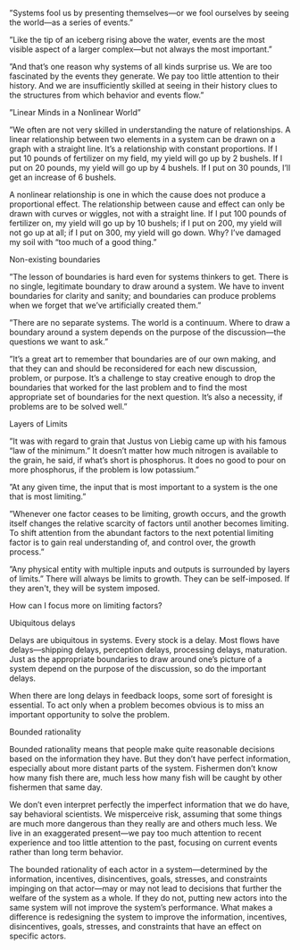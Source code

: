 ”Systems fool us by presenting themselves—or we fool ourselves by seeing the world—as a series of events.”

”Like the tip of an iceberg rising above the water, events are the most visible aspect of a larger complex—but not always the most important.”

”And that’s one reason why systems of all kinds surprise us. We are too fascinated by the events they generate. We pay too little attention to their history. And we are insufficiently skilled at seeing in their history clues to the structures from which behavior and events flow.”

”Linear Minds in a Nonlinear World”

”We often are not very skilled in understanding the nature of relationships. A linear relationship between two elements in a system can be drawn on a graph with a straight line. It’s a relationship with constant proportions. If I put 10 pounds of fertilizer on my field, my yield will go up by 2 bushels. If I put on 20 pounds, my yield will go up by 4 bushels. If I put on 30 pounds, I’ll get an increase of 6 bushels.
 
A nonlinear relationship is one in which the cause does not produce a proportional effect. The relationship between cause and effect can only be drawn with curves or wiggles, not with a straight line. If I put 100 pounds of fertilizer on, my yield will go up by 10 bushels; if I put on 200, my yield will not go up at all; if I put on 300, my yield will go down. Why? I’ve damaged my soil with “too much of a good thing.”

Non-existing boundaries

”The lesson of boundaries is hard even for systems thinkers to get. There is no single, legitimate boundary to draw around a system. We have to invent boundaries for clarity and sanity; and boundaries can produce problems when we forget that we’ve artificially created them.”

”There are no separate systems. The world is a continuum. Where to draw a boundary around a system depends on the purpose of the discussion—the questions we want to ask.”

”It’s a great art to remember that boundaries are of our own making, and that they can and should be reconsidered for each new discussion, problem, or purpose. It’s a challenge to stay creative enough to drop the boundaries that worked for the last problem and to find the most appropriate set of boundaries for the next question. It’s also a necessity, if problems are to be solved well.”

Layers of Limits

”It was with regard to grain that Justus von Liebig came up with his famous “law of the minimum.” It doesn’t matter how much nitrogen is available to the grain, he said, if what’s short is phosphorus. It does no good to pour on more phosphorus, if the problem is low potassium.”

”At any given time, the input that is most important to a system is the one that is most limiting.”

”Whenever one factor ceases to be limiting, growth occurs, and the growth itself changes the relative scarcity of factors until another becomes limiting. To shift attention from the abundant factors to the next potential limiting factor is to gain real understanding of, and control over, the growth process.”

”Any physical entity with multiple inputs and outputs is surrounded by layers of limits.” There will always be limits to growth. They can be self-imposed. If they aren't, they will be system imposed.

How can I focus more on limiting factors?

Ubiquitous delays

Delays are ubiquitous in systems. Every stock is a delay. Most flows have delays—shipping delays, perception delays, processing delays, maturation. Just as the appropriate boundaries to draw around one’s picture of a system depend on the purpose of the discussion, so do the important delays.

When there are long delays in feedback loops, some sort of foresight is essential. To act only when a problem becomes obvious is to miss an important opportunity to solve the problem.

Bounded rationality

Bounded rationality means that people make quite reasonable decisions based on the information they have. But they don’t have perfect information, especially about more distant parts of the system. Fishermen don’t know how many fish there are, much less how many fish will be caught by other fishermen that same day.

We don’t even interpret perfectly the imperfect information that we do have, say behavioral scientists. We misperceive risk, assuming that some things are much more dangerous than they really are and others much less. We live in an exaggerated present—we pay too much attention to recent experience and too little attention to the past, focusing on current events rather than long term behavior.

The bounded rationality of each actor in a system—determined by the information, incentives, disincentives, goals, stresses, and constraints impinging on that actor—may or may not lead to decisions that further the welfare of the system as a whole. If they do not, putting new actors into the same system will not improve the system’s performance. What makes a difference is redesigning the system to improve the information, incentives, disincentives, goals, stresses, and constraints that have an effect on specific actors.